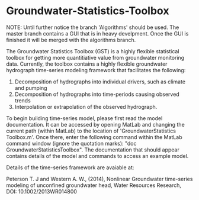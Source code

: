 Groundwater-Statistics-Toolbox
==============================

NOTE: Until further notice the branch 'Algorithms' should be used. The master branch contains a GUI that is in heavy develpment. Once the GUI is finished it will be merged with the algorithms branch.

The Groundwater Statistics Toolbox (GST) is a highly flexible statistical toolbox for getting more quantitiative value from groundwater monitoring data. Currently, the toolbox contains a highly flexible groundwater hydrograph time-series modeling framework that facilitates the following:

1. Decomposition of hydrographs into individual drivers, such as climate and pumping
2. Decomposition of hydrographs into time-periods causing observed trends
3. Interpolation or extrapolation of the observed hydrograph.

To begin building time-series model, please first read the model documentation. It can be accessed by opening MatLab and changing the current path (within MatLab) to the location of 'GroundwaterStatistics Toolbox.m'. Once there, enter the following command within the MatLab command window (ignore the quotation marks): "doc GroundwaterStatisticsToolbox". The documentation that should appear contains details of the model and commands to access an example model. 

Details of the time-series framework are avaiable at:

Peterson T. J and Western A. W., (2014), Nonlinear Groundwater time-series modeling of unconfined groundwater head, Water Resources Research, DOI: 10.1002/2013WR014800


